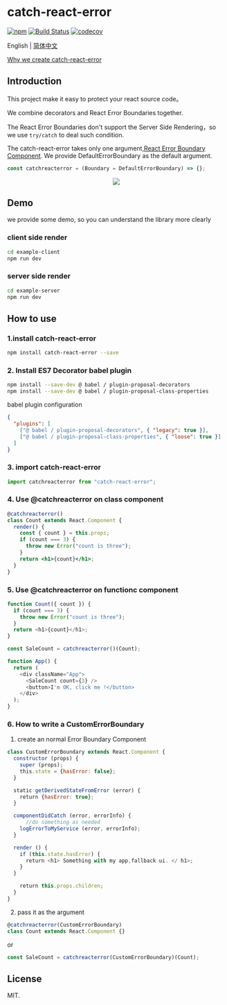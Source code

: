 # catch-react-error

[![npm](https://img.shields.io/npm/v/catch-react-error?style=flat-square)](https://www.npmjs.com/package/catch-react-error)
[![Build Status](https://travis-ci.org/x-orpheus/catch-react-error.svg?branch=master)](https://travis-ci.org/x-orpheus/catch-react-error)
[![codecov](https://img.shields.io/codecov/c/gh/x-orpheus/catch-react-error?style=flat-square&logo=codecov)](https://codecov.io/gh/x-orpheus/catch-react-error)

English | [简体中文](./doc/catch-react-error.md)

[Why we create catch-react-error](./doc/catch-react-error_EN.md)

## Introduction

This project make it easy to protect your react source code。

We combine decorators and React Error Boundaries together.

The React Error Boundaries don't support the Server Side Rendering，so we use `try/catch` to deal such condition.

The catch-react-error takes only one argument,[React Error Boundary Component](https://reactjs.org/docs/error-boundaries.html).
We provide DefaultErrorBoundary as the default argument.

```js
const catchreacterror = (Boundary = DefaultErrorBoundary) => {};
```

<div style="text-align:center" align="center">
  <img src="https://p1.music.126.net/6tHW45dHH_qKtCw0rrkJOg==/109951164571395030.gif" />
</div>

## Demo

we provide some demo, so you can understand the library more clearly

### client side render

```sh
cd example-client
npm run dev
```

### server side render

```sh
cd example-server
npm run dev
```

## How to use

### 1.install catch-react-error

```sh
npm install catch-react-error --save
```

### 2. Install ES7 Decorator babel plugin

```sh
npm install --save-dev @ babel / plugin-proposal-decorators
npm install --save-dev @ babel / plugin-proposal-class-properties
```

babel plugin configuration

```json
{
  "plugins": [
    ["@ babel / plugin-proposal-decorators", { "legacy": true }],
    ["@ babel / plugin-proposal-class-properties", { "loose": true }]
  ]
}
```

### 3. import catch-react-error

```jsx
import catchreacterror from "catch-react-error";
```

### 4. Use @catchreacterror on class component

```jsx
@catchreacterror()
class Count extends React.Component {
  render() {
    const { count } = this.props;
    if (count === 3) {
      throw new Error("count is three");
    }
    return <h1>{count}</h1>;
  }
}
```

### 5. Use @catchreacterror on functionc component

```js
function Count({ count }) {
  if (count === 3) {
    throw new Error("count is three");
  }
  return <h1>{count}</h1>;
}

const SaleCount = catchreacterror()(Count);

function App() {
  return (
    <div className="App">
      <SaleCount count={3} />
      <button>I'm OK, click me !</button>
    </div>
  );
}
```

### 6. How to write a CustomErrorBoundary

1. create an normal Error Boundary Component

```jsx
class CustomErrorBoundary extends React.Component {
  constructor (props) {
    super (props);
    this.state = {hasError: false};
  }

  static getDerivedStateFromError (error) {
    return {hasError: true};
  }

  componentDidCatch (error, errorInfo) {
      //do something as needed
    logErrorToMyService (error, errorInfo);
  }

  render () {
    if (this.state.hasError) {
      return <h1> Something with my app,fallback ui. </ h1>;
    }
  }

    return this.props.children;
  }
}

```

2. pass it as the argument

```jsx
@catchreacterror(CustomErrorBoundary)
class Count extends React.Component {}
```

or

```jsx
const SaleCount = catchreacterror(CustomErrorBoundary)(Count);
```

## License

MIT.
